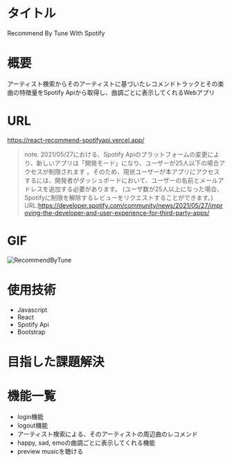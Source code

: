 # タイトル
Recommend By Tune With Spotify
# 概要
アーティスト検索からそのアーティストに基づいたレコメンドトラックとその楽曲の特徴量をSpotify Apiから取得し、曲調ごとに表示してくれるWebアプリ
# URL
https://react-recommend-spotifyapi.vercel.app/
> note. 
> 2021/05/27における、Spotify Apiのプラットフォームの変更により、新しいアプリは「開発モード」になり、ユーザーが25人以下の場合アクセスが制限されます 。そのため、現状ユーザーが本アプリにアクセスするには、開発者がダッシュボードにおいて、ユーザーの名前とメールアドレスを追加する必要があります。
> (ユーザ数が25人以上になった場合、Spotifyに制限を解除するレビューをリクエストすることができます。)
> URL:https://developer.spotify.com/community/news/2021/05/27/improving-the-developer-and-user-experience-for-third-party-apps/

# GIF
![RecommendByTune](https://user-images.githubusercontent.com/72216137/166636649-4ef0c8ee-1041-42e6-858d-dc5725daff8b.gif)

# 使用技術
- Javascript
- React
- Spotify Api
- Bootstrap

# 目指した課題解決

# 機能一覧
- login機能
- logout機能
- アーティスト検索による、そのアーティストの周辺曲のレコメンド
- happy, sad, emoの曲調ごとに表示してくれる機能
- preview musicを聴ける
